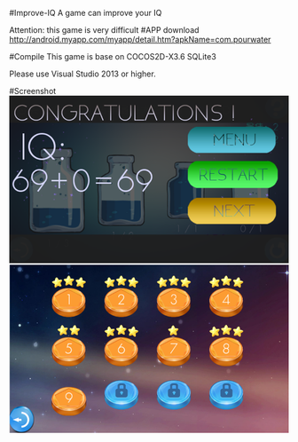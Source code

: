 #Improve-IQ
A game can improve your IQ  

Attention: this game is very difficult
#APP download 
http://android.myapp.com/myapp/detail.htm?apkName=com.pourwater

#Compile
This game is base on COCOS2D-X3.6 SQLite3  

Please use Visual Studio 2013  or higher.

#Screenshot
![](https://github.com/QIUMENGYUAN/Improve-IQ/blob/master/Resources/pour%20(2).png)
![](https://github.com/QIUMENGYUAN/Improve-IQ/blob/master/Resources/pour%20(3).png)
